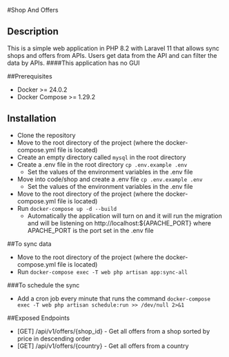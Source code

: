 #Shop And Offers

## Description
This is a simple web application in PHP 8.2 with Laravel 11 that allows sync shops and offers from APIs. Users get data from the API and can filter the data by APIs.
####This application has no GUI


##Prerequisites
- Docker >= 24.0.2
- Docker Compose >= 1.29.2

## Installation
- Clone the repository
- Move to the root directory of the project (where the docker-compose.yml file is located)
- Create an empty directory called `mysql` in the root directory
- Create a .env file in the root directory `cp .env.example .env`
  - Set the values of the environment variables in the .env file
- Move into code/shop and create a .env file `cp .env.example .env`
  - Set the values of the environment variables in the .env file
- Move to the root directory of the project (where the docker-compose.yml file is located)
- Run `docker-compose up -d --build`
  - Automatically the application will turn on and it will run the migration and will be listening on http://localhost:${APACHE_PORT} where APACHE_PORT is the port set in the .env file


##To sync data
- Move to the root directory of the project (where the docker-compose.yml file is located)
- Run `docker-compose exec -T web php artisan app:sync-all`

###To schedule the sync
- Add a cron job every minute that runs the command `docker-compose exec -T web php artisan schedule:run >> /dev/null 2>&1`


##Exposed Endpoints
- [GET] /api/v1/offers/{shop_id} - Get all offers from a shop sorted by price in descending order
- [GET] /api/v1/offers/{country} - Get all offers from a country